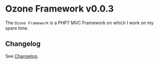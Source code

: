 # Ozone Framework v0.0.3

The `Ozone Framework` is a PHP7 MVC Framework on which I work on my spare time.

## Changelog
See [Changelog](CHANGELOG.md).
